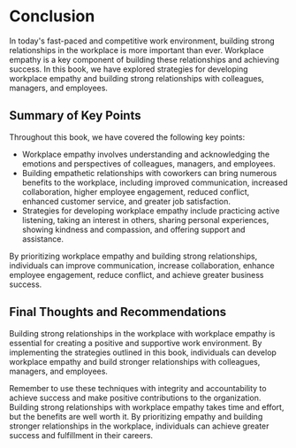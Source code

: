 # Conclusion

In today's fast-paced and competitive work environment, building strong relationships in the workplace is more important than ever. Workplace empathy is a key component of building these relationships and achieving success. In this book, we have explored strategies for developing workplace empathy and building strong relationships with colleagues, managers, and employees.

Summary of Key Points
---------------------

Throughout this book, we have covered the following key points:

* Workplace empathy involves understanding and acknowledging the emotions and perspectives of colleagues, managers, and employees.
* Building empathetic relationships with coworkers can bring numerous benefits to the workplace, including improved communication, increased collaboration, higher employee engagement, reduced conflict, enhanced customer service, and greater job satisfaction.
* Strategies for developing workplace empathy include practicing active listening, taking an interest in others, sharing personal experiences, showing kindness and compassion, and offering support and assistance.

By prioritizing workplace empathy and building strong relationships, individuals can improve communication, increase collaboration, enhance employee engagement, reduce conflict, and achieve greater business success.

Final Thoughts and Recommendations
----------------------------------

Building strong relationships in the workplace with workplace empathy is essential for creating a positive and supportive work environment. By implementing the strategies outlined in this book, individuals can develop workplace empathy and build stronger relationships with colleagues, managers, and employees.

Remember to use these techniques with integrity and accountability to achieve success and make positive contributions to the organization. Building strong relationships with workplace empathy takes time and effort, but the benefits are well worth it. By prioritizing empathy and building stronger relationships in the workplace, individuals can achieve greater success and fulfillment in their careers.
